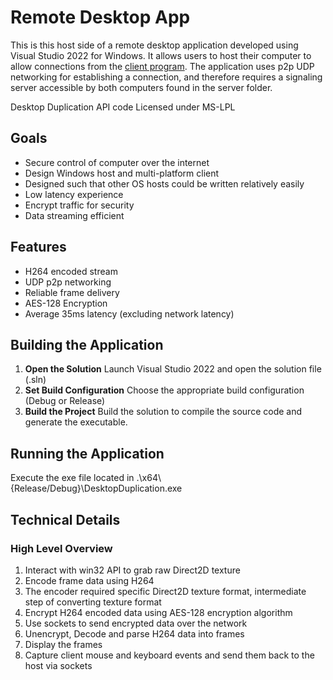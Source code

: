 # Remote Desktop App
This is this host side of a remote desktop application developed using Visual Studio 2022 for Windows. It allows users to host their computer to allow connections from the [client program](https://github.com/TheHS1/screenshareAppClient). The application uses p2p UDP networking for establishing a connection, and therefore requires a signaling server accessible by both computers found in the server folder.

Desktop Duplication API code Licensed under MS-LPL

## Goals
* Secure control of computer over the internet
* Design Windows host and multi-platform client
* Designed such that other OS hosts could be written relatively easily
* Low latency experience 
* Encrypt traffic for security
* Data streaming efficient

## Features
* H264 encoded stream
* UDP p2p networking
* Reliable frame delivery
* AES-128 Encryption
* Average 35ms latency (excluding network latency)

## Building the Application
1. **Open the Solution**
   Launch Visual Studio 2022 and open the solution file (.sln)
2. **Set Build Configuration** Choose the appropriate build configuration (Debug or Release)
3. **Build the Project** Build the solution to compile the source code and generate the executable.

## Running the Application
Execute the exe file located in .\x64\\{Release/Debug}\DesktopDuplication.exe

## Technical Details

### High Level Overview
1. Interact with win32 API to grab raw Direct2D texture
2. Encode frame data using H264
3. The encoder required specific Direct2D texture format, intermediate step of converting texture format
4. Encrypt H264 encoded data using AES-128 encryption algorithm
6. Use sockets to send encrypted data over the network
7. Unencrypt, Decode and parse H264 data into frames
8. Display the frames
9. Capture client mouse and keyboard events and send them back to the host via sockets
